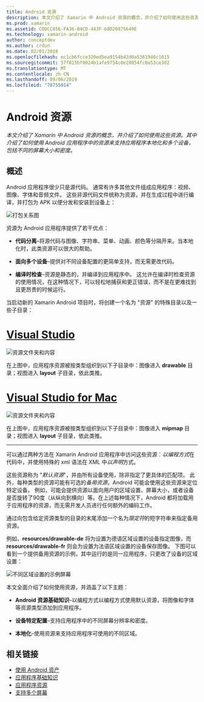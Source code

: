 ```yaml
---
title: Android 资源
description: 本文介绍了 Xamarin 中 Android 资源的概念，并介绍了如何使用这些资源。 其中介绍了如何使用 Android 应用程序中的资源来支持应用程序本地化和多个设备，包括不同的屏幕大小和密度。
ms.prod: xamarin
ms.assetid: C0DCC856-FA36-04CD-443F-68D26075649E
ms.technology: xamarin-android
author: conceptdev
ms.author: crdun
ms.date: 02/01/2018
ms.openlocfilehash: ec1cb6fcce320ed5ea9154b42d0a5361940c1015
ms.sourcegitcommit: 57f815bf0024b1afe9754c0e28054fc0a53ce302
ms.translationtype: MT
ms.contentlocale: zh-CN
ms.lasthandoff: 09/06/2019
ms.locfileid: "70755014"
---
```

# <a name="android-resources"></a>Android 资源

_本文介绍了 Xamarin 中 Android 资源的概念，并介绍了如何使用这些资源。其中介绍了如何使用 Android 应用程序中的资源来支持应用程序本地化和多个设备，包括不同的屏幕大小和密度。_

## <a name="overview"></a>概述

Android 应用程序很少只是源代码。 通常有许多其他文件组成应用程序：视频、图像、字体和音频文件。 这些非源代码文件统称为资源，并在生成过程中进行编译，并打包为 APK 以便分发和安装到设备上：

![打包关系图](images/packaging-diagram.png)

资源为 Android 应用程序提供了若干优点：

- **代码分离**&ndash;将源代码与图像、字符串、菜单、动画、颜色等分隔开来。当本地化时，此类资源可以很大的帮助。

- **面向多个设备**&ndash;提供对不同设备配置的更简单支持，而无需更改代码。

- **编译时检查**&ndash;资源是静态的，并编译到应用程序中。 这允许在编译时检查资源的使用情况，在这种情况下，可以轻松地捕获和更正错误，而不是在更难找到且更昂贵的时候运行。

当启动新的 Xamarin Android 项目时，将创建一个名为 "资源" 的特殊目录以及一些子目录：

# <a name="visual-studiotabwindows"></a>[Visual Studio](#tab/windows)

![资源文件夹和内容](images/resources-folder-vs.png)

在上图中，应用程序资源被按类型组织到以下子目录中：图像进入 **drawable** 目录；视图进入 **layout** 子目录，依此类推。

# <a name="visual-studio-for-mactabmacos"></a>[Visual Studio for Mac](#tab/macos)

![资源文件夹和内容](images/resources-folder-xs.png)

在上图中，应用程序资源被按类型组织到以下子目录中：图像进入 **mipmap** 目录；视图进入 **layout** 子目录，依此类推。

-----

可以通过两种方法在 Xamarin Android 应用程序中访问这些资源：*以编程方式*在代码中，并使用特殊的 xml 语法在 XML 中*以声明*方式。

这些资源称为 "*默认资源*"，并由所有设备使用，除非指定了更具体的匹配项。 此外，每种类型的资源可能有可选的*备用资源*，Android 可能会使用这些资源来定位特定设备。 例如，可能会提供资源以面向用户的区域设置、屏幕大小，或者设备是否旋转了90度（从纵向到横向）等。在上述每种情况下，Android 都将加载用于应用程序的资源，而无需开发人员进行任何额外的编码工作。

通过向包含给定资源类型的目录的末尾添加一个名为*限定符*的短字符串来指定备用资源。

例如，**resources/drawable-de** 将为设置为德语区域设置的设备指定图像，而 **resources/drawable-fr** 则会为设置为法语区域设置的设备保存图像。 下图可以看到一个提供备用资源的示例，其中运行的是同一应用程序，只更改了设备的区域设置：

![不同区域设置的示例屏幕](images/localized-screenshots.png)

本文全面介绍了如何使用资源，并涵盖了以下主题：

- **Android 资源基础知识**&ndash;以编程方式以编程方式使用默认资源，将图像和字体等资源类型添加到应用程序。

- **设备特定配置**&ndash;支持应用程序中的不同屏幕分辨率和密度。

- **本地化**&ndash;使用资源来支持应用程序可使用的不同区域。

## <a name="related-links"></a>相关链接

- [使用 Android 资产](~/android/app-fundamentals/resources-in-android/android-assets.md)
- [应用程序基础知识](https://developer.android.com/guide/topics/fundamentals.html)
- [应用程序资源](https://developer.android.com/guide/topics/resources/index.html)
- [支持多个屏幕](https://developer.android.com/guide/practices/screens_support.html)
